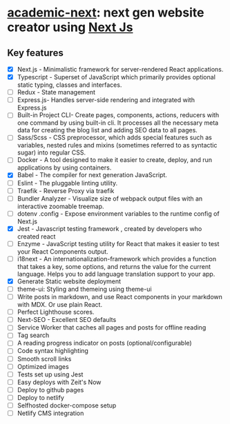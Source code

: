# [academic-next](https:/phanee.tk/academic-next/): next gen website creator using [Next Js](https://nextjs.org/)

## Key features

- [x] Next.js - Minimalistic framework for server-rendered React applications.
- [x] Typescript - Superset of JavaScript which primarily provides optional static typing, classes and interfaces.
- [ ] Redux - State management
- [ ] Express.js- Handles server-side rendering and integrated with Express.js
- [ ] Built-in Project CLI- Create pages, components, actions, reducers with one command by using built-in cli. It processes all the necessary meta data for creating the blog list and adding SEO data to all pages.
- [ ] Sass/Scss - CSS preprocessor, which adds special features such as variables, nested rules and mixins (sometimes referred to as syntactic sugar) into regular CSS.
- [ ] Docker - A tool designed to make it easier to create, deploy, and run applications by using containers.
- [x] Babel - The compiler for next generation JavaScript.
- [ ] Eslint - The pluggable linting utility.
- [ ] Traefik - Reverse Proxy via traefik
- [ ] Bundler Analyzer - Visualize size of webpack output files with an interactive zoomable treemap.
- [ ] dotenv .config - Expose environment variables to the runtime config of Next.js
- [x] Jest - Javascript testing framework , created by developers who created react
- [ ] Enzyme - JavaScript testing utility for React that makes it easier to test your React Components output.
- [ ] i18next - An internationalization-framework which provides a function that takes a key, some options, and returns the value for the current language. Helps you to add language translation support to your app.
- [x] Generate Static website deployment
- [ ] theme-ui: Styling and themeing using theme-ui
- [ ] Write posts in markdown, and use React components in your markdown with MDX. Or use plain React.
- [ ] Perfect Lighthouse scores.
- [ ] Next-SEO - Excellent SEO defaults
- [ ] Service Worker that caches all pages and posts for offline reading
- [ ] Tag search
- [ ] A reading progress indicator on posts (optional/configurable)
- [ ] Code syntax highlighting
- [ ] Smooth scroll links
- [ ] Optimized images
- [ ] Tests set up using Jest
- [ ] Easy deploys with Zeit's Now
- [ ] Deploy to github pages
- [ ] Deploy to netlify
- [ ] Selfhosted docker-compose setup
- [ ] Netlify CMS integration
